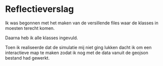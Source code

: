 # Reflectieverslag

Ik was begonnen met het maken van de versillende files waar de klasses in moesten terecht komen.

Daarna heb ik alle klasses ingevuld.

Toen ik realiseerde dat de simulatie mij niet ging lukken dacht ik om een interactieve map te maken zodat ik nog met de data vanuit de geojson bestand had gewerkt.
